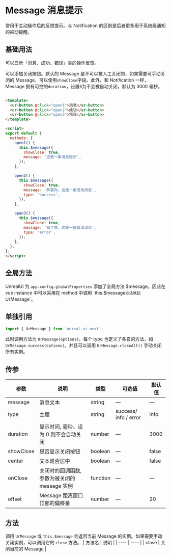 # Message 消息提示

常用于主动操作后的反馈提示。与 Notification 的区别是后者更多用于系统级通知的被动提醒。

## 基础用法

可以显示「消息、成功、错误」类的操作反馈。

可以添加关闭按钮。默认的 Message 是不可以被人工关闭的，如果需要可手动关闭的 Message，可以使用`showClose`字段。此外，和 Notification 一样，Message 拥有可控的`duration`，设置`0`为不会被自动关闭，默认为 3000 毫秒。

```html

<template>
  <ur-button @click="open1">消息</ur-button>
  <ur-button @click="open2">成功</ur-button>
  <ur-button @click="open3">错误</ur-button>
</template>

<script>
export default {
  methods: {
    open1() {
      this.$message({
        showClose: true,
        message: '这是一条消息提示',
      });
    },

    open2() {
      this.$message({
        showClose: true,
        message: '恭喜你，这是一条成功消息',
        type: 'success',
      });
    },

    open3() {
      this.$message({
        showClose: true,
        message: '错了哦，这是一条错误消息',
        type: 'error',
      });
    },
  },
};
</script>
```



## 全局方法

UnrealUI 为 `app.config.globalProperties` 添加了全局方法 $message。因此在 vue instance 中可以采用在 method 中调用 `this.$message` 方法唤起 `UrMessage`。

## 单独引用

```javascript
import { UrMessage } from 'unreal-ui-next';
```

此时调用方法为 `UrMessage(options)`。每个 type 也定义了各自的方法，如 `UrMessage.success(options)`。并且可以调用 `UrMessage.closeAll()` 手动关闭所有实例。

## 传参
| 参数      | 说明          | 类型      | 可选值                           | 默认值  |
|---------- |-------------- |---------- |--------------------------------  |-------- |
| message | 消息文本 | string | — | — |
| type | 主题 | string | success/ info / error | info |
| duration | 显示时间, 毫秒。设为 0 则不会自动关闭 | number | — | 3000 |
| showClose | 是否显示关闭按钮 | boolean | — | false |
| center | 文本是否居中 | boolean | — | false |
| onClose | 关闭时的回调函数, 参数为被关闭的 message 实例 | function | — | — |
| offset | Message 距离窗口顶部的偏移量 | number | — | 20 |

## 方法
调用 `UrMessage` 或 `this.$message` 会返回当前 Message 的实例。如果需要手动关闭实例，可以调用它的 `close` 方法。
| 方法名 | 说明 |
| ---- | ---- |
| close | 关闭当前的 Message |